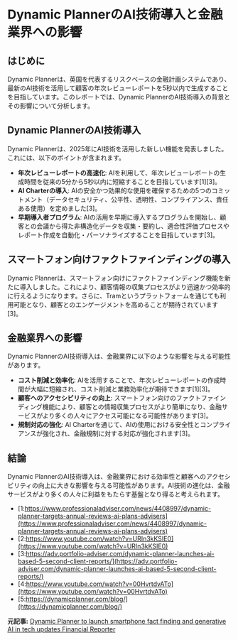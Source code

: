 # Dynamic PlannerのAI技術導入と金融業界への影響

## はじめに

Dynamic Plannerは、英国を代表するリスクベースの金融計画システムであり、最新のAI技術を活用して顧客の年次レビューレポートを5秒以内で生成することを目指しています。このレポートでは、Dynamic PlannerのAI技術導入の背景とその影響について分析します。

## Dynamic PlannerのAI技術導入

Dynamic Plannerは、2025年にAI技術を活用した新しい機能を発表しました。これには、以下のポイントが含まれます。

- **年次レビューレポートの高速化**: AIを利用して、年次レビューレポートの生成時間を従来の5分から5秒以内に短縮することを目指しています[1][3]。
- **AI Charterの導入**: AIの安全かつ効果的な使用を確保するための5つのコミットメント（データセキュリティ、公平性、透明性、コンプライアンス、責任ある使用）を定めました[3]。
- **早期導入者プログラム**: AIの活用を早期に導入するプログラムを開始し、顧客との会議から得た非構造化データを収集・要約し、適合性評価プロセスやレポート作成を自動化・パーソナライズすることを目指しています[3]。

## スマートフォン向けファクトファインディングの導入

Dynamic Plannerは、スマートフォン向けにファクトファインディング機能を新たに導入しました。これにより、顧客情報の収集プロセスがより迅速かつ効率的に行えるようになります。さらに、Tramというプラットフォームを通じても利用可能となり、顧客とのエンゲージメントを高めることが期待されています[3]。

## 金融業界への影響

Dynamic PlannerのAI技術導入は、金融業界に以下のような影響を与える可能性があります。

- **コスト削減と効率化**: AIを活用することで、年次レビューレポートの作成時間が大幅に短縮され、コスト削減と業務効率化が期待できます[1][3]。
- **顧客へのアクセシビリティの向上**: スマートフォン向けのファクトファインディング機能により、顧客との情報収集プロセスがより簡単になり、金融サービスがより多くの人々にアクセス可能になる可能性があります[3]。
- **規制対応の強化**: AI Charterを通じて、AIの使用における安全性とコンプライアンスが強化され、金融規制に対する対応が強化されます[3]。

## 結論

Dynamic PlannerのAI技術導入は、金融業界における効率性と顧客へのアクセシビリティの向上に大きな影響を与える可能性があります。AI技術の進化は、金融サービスがより多くの人々に利益をもたらす基盤となり得ると考えられます。
- [1:https://www.professionaladviser.com/news/4408997/dynamic-planner-targets-annual-reviews-ai-plans-advisers](https://www.professionaladviser.com/news/4408997/dynamic-planner-targets-annual-reviews-ai-plans-advisers)
- [2:https://www.youtube.com/watch?v=URIn3kKSIE0](https://www.youtube.com/watch?v=URIn3kKSIE0)
- [3:https://adv.portfolio-adviser.com/dynamic-planner-launches-ai-based-5-second-client-reports/](https://adv.portfolio-adviser.com/dynamic-planner-launches-ai-based-5-second-client-reports/)
- [4:https://www.youtube.com/watch?v=00HvrtdvATo](https://www.youtube.com/watch?v=00HvrtdvATo)
- [5:https://dynamicplanner.com/blog/](https://dynamicplanner.com/blog/)


**元記事:** [Dynamic Planner to launch smartphone fact finding and generative AI in tech updates Financial Reporter](https://www.financialreporter.co.uk/dynamic-planner-to-launch-smartphone-fact-finding-and-generative-ai-in-tech-updates.html)